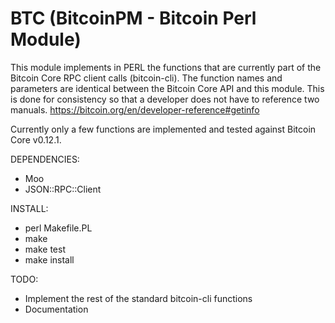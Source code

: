 # BTC (BitcoinPM - Bitcoin Perl Module) 
This module implements in PERL the functions that are currently part of 
the Bitcoin Core RPC client calls (bitcoin-cli). The function names and 
parameters are identical between the Bitcoin Core API and this module. 
This is done for consistency so that a developer does not have to 
reference two manuals.
https://bitcoin.org/en/developer-reference#getinfo

Currently only a few functions are implemented and tested against Bitcoin 
Core v0.12.1.

DEPENDENCIES:
   - Moo
   - JSON::RPC::Client

INSTALL:
   - perl Makefile.PL
   - make
   - make test
   - make install

TODO:
   - Implement the rest of the standard bitcoin-cli functions
   - Documentation
